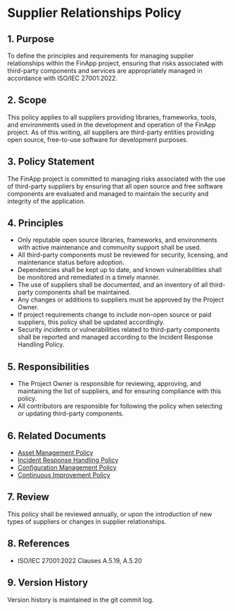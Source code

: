 # Supplier Relationships Policy

## 1. Purpose

To define the principles and requirements for managing supplier relationships within the FinApp project, ensuring that risks associated with third-party components and services are appropriately managed in accordance with ISO/IEC 27001:2022.

## 2. Scope

This policy applies to all suppliers providing libraries, frameworks, tools, and environments used in the development and operation of the FinApp project. As of this writing, all suppliers are third-party entities providing open source, free-to-use software for development purposes.

## 3. Policy Statement

The FinApp project is committed to managing risks associated with the use of third-party suppliers by ensuring that all open source and free software components are evaluated and managed to maintain the security and integrity of the application.

## 4. Principles

- Only reputable open source libraries, frameworks, and environments with active maintenance and community support shall be used.
- All third-party components must be reviewed for security, licensing, and maintenance status before adoption.
- Dependencies shall be kept up to date, and known vulnerabilities shall be monitored and remediated in a timely manner.
- The use of suppliers shall be documented, and an inventory of all third-party components shall be maintained.
- Any changes or additions to suppliers must be approved by the Project Owner.
- If project requirements change to include non-open source or paid suppliers, this policy shall be updated accordingly.
- Security incidents or vulnerabilities related to third-party components shall be reported and managed according to the Incident Response Handling Policy.

## 5. Responsibilities

- The Project Owner is responsible for reviewing, approving, and maintaining the list of suppliers, and for ensuring compliance with this policy.
- All contributors are responsible for following the policy when selecting or updating third-party components.

## 6. Related Documents

- [Asset Management Policy](./11%20Asset%20Management%20Policy.md)
- [Incident Response Handling Policy](./08%20Incident%20Response%20Handling%20Policy.md)
- [Configuration Management Policy](./06%20Configuration%20Management%20Policy.md)
- [Continuous Improvement Policy](./05%20Continuous%20Improvement%20Policy.md)

## 7. Review

This policy shall be reviewed annually, or upon the introduction of new types of suppliers or changes in supplier relationships.

## 8. References

- ISO/IEC 27001:2022 Clauses A.5.19, A.5.20

## 9. Version History

Version history is maintained in the git commit log.
